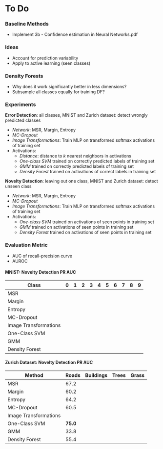 # To Do

### Baseline Methods 
- Implement 3b - Confidence estimation in Neural Networks.pdf

### Ideas 
- Account for prediction variability
- Apply to active learning (seen classes)

### Density Forests
- Why does it work significantly better in less dimensions?
- Subsample all classes equally for training DF?

### Experiments
**Error Detection**: all classes, MNIST and Zurich dataset: detect wrongly predicted classes
- *Network*: MSR, Margin, Entropy
- *MC-Dropout*
- *Image Transformations*: Train MLP on transformed softmax activations of training set
- Activations: 
  - *Distance*: distance to *k* nearest neighbors in activations 
  - *One-class SVM* trained on correctly predicted labels of training set
  - *GMM* trained on correctly predicted labels of training set
  - *Density Forest* trained on activations of correct labels in training set

**Novelty Detection**: leaving out one class, MNIST and Zurich dataset: detect unseen class
- *Network*: MSR, Margin, Entropy
- *MC-Dropout*
- *Image Transformations*: Train MLP on transformed softmax activations of training set
- Activations: 
  - *One-class SVM* trained on activations of seen points in training set
  - *GMM* trained on activations of seen points in training set
  - *Density Forest* trained on activations of seen points in training set

### Evaluation Metric
- AUC of recall-precision curve
- AUROC

#### MNIST: Novelty Detection PR AUC

|   Class |   0 |  1  |  2 |  3 | 4 |  5 | 6 |  7 | 8 | 9 | 
| --- | --- | --- |  --- | --- |  --- | --- |  --- | --- |  --- |--- |
|   MSR |     |     |      |     ||     |     |      |     |
|   Margin |     |     |      |     ||     |     |      |     |
|   Entropy  |     |     |      |     ||     |     |      |     |
|   MC-Dropout |     |     |      |     ||     |     |      |     |
|   Image Transformations |     |     |      |     ||     |     |      |     |
|   One-Class SVM |     |     |      |     ||     |     |      |     |
|   GMM |     |     |      |     ||     |     |      |     |
|   Density Forest|     |     |      |     ||     |     |      |     |

#### Zurich Dataset: Novelty Detection PR AUC
 
|   Method  |   Roads  |  Buildings   |   Trees  | Grass   | 
| --- | --- | --- |  --- | --- | 
|   MSR |   67.2  |     |      |     |
|   Margin |   60.2  |     |      |     |
|   Entropy  | 64.2 |     |      |     |
|   MC-Dropout | 60.5 |     |      |     |
|   Image Transformations |   |     |      |     |
|   One-Class SVM |  **75.0**   |     |      |     |
|   GMM |   33.8  |     |      |     |
|   Density Forest|   55.4  |     |      |     |

